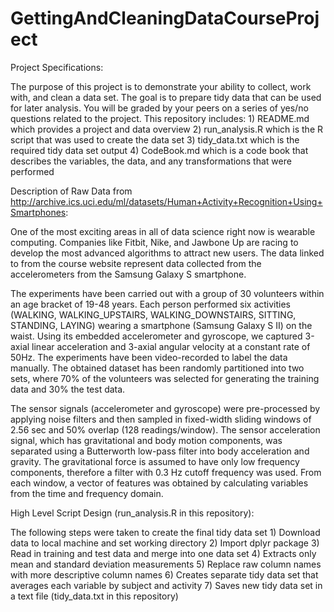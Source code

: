 # GettingAndCleaningDataCourseProject

Project Specifications:

The purpose of this project is to demonstrate your ability to collect, work with, and clean a data set. The goal is to prepare tidy data that can be used for later analysis. You will be graded by your peers on a series of yes/no questions related to the project. This repository includes:
    1) README.md which provides a project and data overview
    2) run_analysis.R which is the R script that was used to create the data set
    3) tidy_data.txt which is the required tidy data set output
    4) CodeBook.md which is a code book that describes the variables, the data, and any transformations that were performed 

Description of Raw Data from http://archive.ics.uci.edu/ml/datasets/Human+Activity+Recognition+Using+Smartphones:

One of the most exciting areas in all of data science right now is wearable computing. Companies like Fitbit, Nike, and Jawbone Up are racing to develop the most advanced algorithms to attract new users. The data linked to from the course website represent data collected from the accelerometers from the Samsung Galaxy S smartphone.

The experiments have been carried out with a group of 30 volunteers within an age bracket of 19-48 years. Each person performed six activities (WALKING, WALKING_UPSTAIRS, WALKING_DOWNSTAIRS, SITTING, STANDING, LAYING) wearing a smartphone (Samsung Galaxy S II) on the waist. Using its embedded accelerometer and gyroscope, we captured 3-axial linear acceleration and 3-axial angular velocity at a constant rate of 50Hz. The experiments have been video-recorded to label the data manually. The obtained dataset has been randomly partitioned into two sets, where 70% of the volunteers was selected for generating the training data and 30% the test data. 

The sensor signals (accelerometer and gyroscope) were pre-processed by applying noise filters and then sampled in fixed-width sliding windows of 2.56 sec and 50% overlap (128 readings/window). The sensor acceleration signal, which has gravitational and body motion components, was separated using a Butterworth low-pass filter into body acceleration and gravity. The gravitational force is assumed to have only low frequency components, therefore a filter with 0.3 Hz cutoff frequency was used. From each window, a vector of features was obtained by calculating variables from the time and frequency domain.

High Level Script Design (run_analysis.R in this repository):

The following steps were taken to create the final tidy data set
    1) Download data to local machine and set working directory
    2) Import dplyr package
    3) Read in training and test data and merge into one data set
    4) Extracts only mean and standard deviation measurements
    5) Replace raw column names with more descriptive column names
    6) Creates separate tidy data set that averages each variable by subject and activity
    7) Saves new tidy data set in a text file (tidy_data.txt in this repository)
